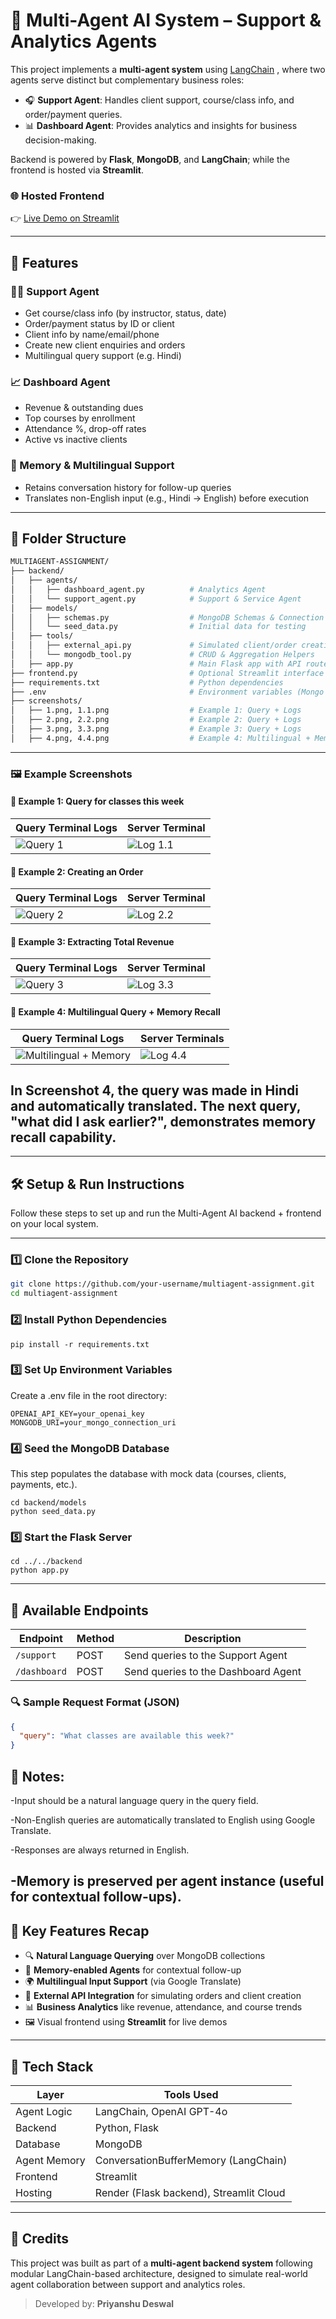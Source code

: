 # 🧠 Multi-Agent AI System – Support & Analytics Agents

This project implements a **multi-agent system** using [LangChain](https://www.langchain.com/) , where two agents serve distinct but complementary business roles:

- 🎧 **Support Agent**: Handles client support, course/class info, and order/payment queries.
- 📊 **Dashboard Agent**: Provides analytics and insights for business decision-making.

Backend is powered by **Flask**, **MongoDB**, and **LangChain**; while the frontend is hosted via **Streamlit**.

### 🌐 Hosted Frontend

👉 [Live Demo on Streamlit](https://lcpftnbpmstbnvxreygrsl.streamlit.app/)

---

## 🔧 Features

### 👩‍💼 Support Agent
- Get course/class info (by instructor, status, date)
- Order/payment status by ID or client
- Client info by name/email/phone
- Create new client enquiries and orders
- Multilingual query support (e.g. Hindi)

### 📈 Dashboard Agent
- Revenue & outstanding dues
- Top courses by enrollment
- Attendance %, drop-off rates
- Active vs inactive clients

### 🧠 Memory & Multilingual Support
- Retains conversation history for follow-up queries
- Translates non-English input (e.g., Hindi → English) before execution

---
## 📁 Folder Structure

```bash
MULTIAGENT-ASSIGNMENT/
├── backend/
│   ├── agents/
│   │   ├── dashboard_agent.py          # Analytics Agent
│   │   └── support_agent.py            # Support & Service Agent
│   ├── models/
│   │   ├── schemas.py                  # MongoDB Schemas & Connection
│   │   └── seed_data.py                # Initial data for testing
│   ├── tools/
│   │   ├── external_api.py             # Simulated client/order creation API
│   │   └── mongodb_tool.py             # CRUD & Aggregation Helpers
│   ├── app.py                          # Main Flask app with API routes
├── frontend.py                         # Optional Streamlit interface (hosted)
├── requirements.txt                    # Python dependencies
├── .env                                # Environment variables (Mongo URI, API keys)
├── screenshots/
│   ├── 1.png, 1.1.png                  # Example 1: Query + Logs
│   ├── 2.png, 2.2.png                  # Example 2: Query + Logs
│   ├── 3.png, 3.3.png                  # Example 3: Query + Logs
│   ├── 4.png, 4.4.png                  # Example 4: Multilingual + Memory
```
---

### 🖼️ Example Screenshots

#### 🔹 Example 1: Query for classes this week
| Query Terminal Logs | Server Terminal |
|---------------------|--------------|
| ![Query 1](./screenshots/1.png) | ![Log 1.1](./screenshots/1.1.png) |

#### 🔹 Example 2: Creating an Order
|Query Terminal Logs | Server Terminal |
|---------------------|--------------|
| ![Query 2](./screenshots/2.png) | ![Log 2.2](./screenshots/2.2.png) |

#### 🔹 Example 3: Extracting Total Revenue
| Query Terminal Logs | Server Terminal |
|---------------------|--------------|
| ![Query 3](./screenshots/3.png) | ![Log 3.3](./screenshots/3.3.png) |

#### 🔹 Example 4: Multilingual Query + Memory Recall
| Query Terminal Logs | Server Terminals |
|---------------------|--------------|
| ![Multilingual + Memory](./screenshots/4.png) | ![Log 4.4](./screenshots/4.4.png) |

## In Screenshot 4, the query was made in Hindi and automatically translated. The next query, "what did I ask earlier?", demonstrates memory recall capability.
---
## 🛠 Setup & Run Instructions

Follow these steps to set up and run the Multi-Agent AI backend + frontend on your local system.

---

### 1️⃣ Clone the Repository

```bash
git clone https://github.com/your-username/multiagent-assignment.git
cd multiagent-assignment
```
### 2️⃣ Install Python Dependencies
```
pip install -r requirements.txt

```
### 3️⃣ Set Up Environment Variables
Create a .env file in the root directory:
```
OPENAI_API_KEY=your_openai_key
MONGODB_URI=your_mongo_connection_uri
```
### 4️⃣ Seed the MongoDB Database
This step populates the database with mock data (courses, clients, payments, etc.).
```
cd backend/models
python seed_data.py

```
### 5️⃣ Start the Flask Server
```
cd ../../backend
python app.py
```
---
## 📡 Available Endpoints

| Endpoint       | Method | Description                             |
|----------------|--------|-----------------------------------------|
| `/support`     | POST   | Send queries to the Support Agent       |
| `/dashboard`   | POST   | Send queries to the Dashboard Agent     |

### 🔍 Sample Request Format (JSON)

```json
{
  "query": "What classes are available this week?"
}
```
## 🧠 Notes:
-Input should be a natural language query in the query field.

-Non-English queries are automatically translated to English using Google Translate.

-Responses are always returned in English.

-Memory is preserved per agent instance (useful for contextual follow-ups).
---
## 🚀 Key Features Recap

- 🔍 **Natural Language Querying** over MongoDB collections
- 🧠 **Memory-enabled Agents** for contextual follow-up
- 🌍 **Multilingual Input Support** (via Google Translate)
- 🔗 **External API Integration** for simulating orders and client creation
- 📊 **Business Analytics** like revenue, attendance, and course trends
- 🖼️ Visual frontend using **Streamlit** for live demos

---

## 🧰 Tech Stack

| Layer         | Tools Used                         |
|---------------|------------------------------------|
| Agent Logic   | LangChain, OpenAI GPT-4o           |
| Backend       | Python, Flask                      |
| Database      | MongoDB                            |
| Agent Memory  | ConversationBufferMemory (LangChain) |
| Frontend      | Streamlit                          |
| Hosting       | Render (Flask backend), Streamlit Cloud |

---

## 🙌 Credits

This project was built as part of a **multi-agent backend system** following modular LangChain-based architecture, designed to simulate real-world agent collaboration between support and analytics roles.

> Developed by: **Priyanshu Deswal**





